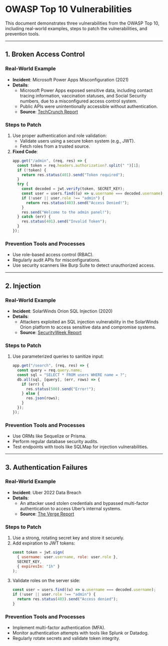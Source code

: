 # OWASP Top 10 Vulnerabilities

This document demonstrates three vulnerabilities from the OWASP Top 10, including real-world examples, steps to patch the vulnerabilities, and prevention tools.

---

## **1. Broken Access Control**

### **Real-World Example**
- **Incident**: Microsoft Power Apps Misconfiguration (2021)
- **Details**:
  - Microsoft Power Apps exposed sensitive data, including contact tracing information, vaccination statuses, and Social Security numbers, due to a misconfigured access control system.
  - Public APIs were unintentionally accessible without authentication.
  - **Source**: [TechCrunch Report](https://techcrunch.com/2021/08/23/microsoft-power-apps-misconfiguration-data-exposure/)

### **Steps to Patch**
1. Use proper authentication and role validation:
   - Validate users using a secure token system (e.g., JWT).
   - Fetch roles from a trusted source.
2. **Fixed Code**:
   ```javascript
   app.get("/admin", (req, res) => {
     const token = req.headers.authorization?.split(" ")[1];
     if (!token) {
       return res.status(401).send("Token required");
     }
     try {
       const decoded = jwt.verify(token, SECRET_KEY);
       const user = users.find((u) => u.username === decoded.username);
       if (!user || user.role !== "admin") {
         return res.status(403).send("Access Denied!");
       }
       res.send("Welcome to the admin panel!");
     } catch (err) {
       res.status(401).send("Invalid Token");
     }
   });
   ```

### **Prevention Tools and Processes**
- Use role-based access control (RBAC).
- Regularly audit APIs for misconfigurations.
- Use security scanners like Burp Suite to detect unauthorized access.

---

## **2. Injection**

### **Real-World Example**
- **Incident**: SolarWinds Orion SQL Injection (2020)
- **Details**:
  - Attackers exploited an SQL injection vulnerability in the SolarWinds Orion platform to access sensitive data and compromise systems.
  - **Source**: [SecurityWeek Report](https://www.securityweek.com/solarwinds-sql-injection-vulnerability-allows-full-system-compromise)

### **Steps to Patch**
1. Use parameterized queries to sanitize input:
   ```javascript
   app.get("/search", (req, res) => {
     const query = req.query.name;
     const sql = "SELECT * FROM users WHERE name = ?";
     db.all(sql, [query], (err, rows) => {
       if (err) {
         res.status(500).send("Error!");
       } else {
         res.json(rows);
       }
     });
   });
   ```

### **Prevention Tools and Processes**
- Use ORMs like Sequelize or Prisma.
- Perform regular database security audits.
- Test endpoints with tools like SQLMap for injection vulnerabilities.

---

## **3. Authentication Failures**

### **Real-World Example**
- **Incident**: Uber 2022 Data Breach
- **Details**:
  - An attacker used stolen credentials and bypassed multi-factor authentication to access Uber’s internal systems.
  - **Source**: [The Verge Report](https://www.theverge.com/2022/9/16/23356095/uber-security-hack-lapsus-attack-internal-systems)

### **Steps to Patch**
1. Use a strong, rotating secret key and store it securely.
2. Add expiration to JWT tokens:
   ```javascript
   const token = jwt.sign(
     { username: user.username, role: user.role },
     SECRET_KEY,
     { expiresIn: "1h" }
   );
   ```
3. Validate roles on the server side:
   ```javascript
   const user = users.find((u) => u.username === decoded.username);
   if (!user || user.role !== "admin") {
     return res.status(403).send("Access denied");
   }
   ```

### **Prevention Tools and Processes**
- Implement multi-factor authentication (MFA).
- Monitor authentication attempts with tools like Splunk or Datadog.
- Regularly rotate secrets and validate token integrity.

